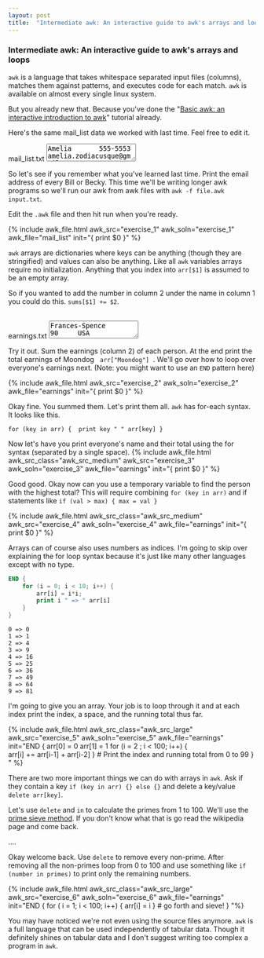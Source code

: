 ```yaml
---
layout: post
title:  "Intermediate awk: An interactive guide to awk's arrays and loops"
---
```


### Intermediate awk: An interactive guide to awk's arrays and loops

<script src="/assets/awk.js?3"></script>
<script src="/assets/awk_tutorial_2.js?2"></script>

`awk` is a language that takes whitespace separated input files (columns), matches them against patterns, and executes
code for each match.
`awk` is available on almost every single linux system.

But you already new that. Because you've done the "[Basic awk: an interactive introduction to awk](/awk.html)" 
tutorial already.

Here's the same mail_list data we worked with last time. Feel free to edit it.
<div class="awk">
<span class="awk_file_name_hover">mail_list.txt</span>
<textarea class="awk_text" id="mail_list">
Amelia       555-5553    amelia.zodiacusque@gmail.com       F
Anthony      555-3412    anthony.asserturo@hotmail.com      A
Becky        555-7685    becky.algebrarum@gmail.com         A
Bill         555-1675    bill.drowning@hotmail.com          A
Broderick    555-0542    broderick.aliquotiens@yahoo.com    R
Camilla      555-2912    camilla.infusarum@skynet.be        R
Fabius       555-1234    fabius.undevicesimus@ucb.edu       F
Julie        555-6699    julie.perscrutabor@skeeve.com      F
Yoeu         555-1331    yoeu.blah@blarg.co.uk              F
Martin       555-6480    martin.codicibus@hotmail.com       A
Samuel       555-3430    samuel.lanceolis@shu.edu           A
Jean-Paul    555-2127    jeanpaul.campanorum@nyu.edu        R
Eyau         555-1133    eyau@campos.cmyk.rgb               R
Bill         555-1337    billiam.billy@cal.tech.edu         R
</textarea>
</div>

So let's see if you remember what you've learned last time. Print the email address of every Bill or Becky.
This time we'll be writing longer awk programs so we'll run our awk from awk files with `awk -f file.awk input.txt`.

Edit the `.awk` file and then hit run when you're ready.

{% include awk_file.html awk_src="exercise_1" awk_soln="exercise_1" awk_file="mail_list" init="{ print $0 }" %} 

`awk` arrays are dictionaries where keys can be anything (though they are stringified) and values can also be anything. 
Like all `awk` variables arrays require no initialization. Anything that you index into `arr[$1]` is assumed to be an 
empty array.

So if you wanted to add the number in column 2 under the name in column 1 you could do this. `sums[$1] += $2`.

<div class="awk"><br/>
<span class="awk_file_name_hover">earnings.txt</span>
<textarea class="awk_text" id="earnings">
Frances-Spence         90     USA
菅義偉                  72     JP
Nate                   -21    USA
Nate                   22     USA
Nate                   -65    USA
Moondog                83     USA
Moondog                24     USA
Michael-Fastbender     42     USA
沈向洋                  54     CN
Jordan-Etude           13     USA
Aditi-Acharya          83     IN
차미영                   41     KR
Frances-Spence         -80    USA
Frances-Spence         43     USA
Navya-Reddy            55     IN
Moondog                13     USA
Bolade-Ibrahim         28     NG
Bolade-Ibrahim         -10    NG
Jean-Bartik            87     USA
Leslie-Lamport         80     USA
</textarea>
</div>

Try it out. Sum the earnings (column 2) of each person. At the end print the total earnings of Moondog &nbsp; `arr["Moondog"]` &nbsp;. We'll go over how to loop
over everyone's earnings next. (Note: you might want to use an `END` pattern here)


{% include awk_file.html awk_src="exercise_2" awk_soln="exercise_2" awk_file="earnings" init="{ print $0 }" %} 

Okay fine. You summed them. Let's print them all. `awk` has for-each syntax. It looks like this.

`for (key in arr) {  print key " " arr[key] }`

Now let's have you print everyone's name and their total using the for syntax (separated by a single space).
{% include awk_file.html awk_src_class="awk_src_medium" awk_src="exercise_3" awk_soln="exercise_3" awk_file="earnings" init="{ print $0 }" %} 


Good good. Okay now can you use a temporary variable to find the person with the highest total? This will require
combining `for (key in arr)` and if statements like `if (val > max) { max = val }` 

{% include awk_file.html awk_src_class="awk_src_medium" awk_src="exercise_4" awk_soln="exercise_4" awk_file="earnings" init="{ print $0 }" %}

Arrays can of course also uses numbers as indices. 
I'm going to skip over explaining the for loop syntax because it's just like many other languages except with no type. 
```awk
END {
    for (i = 0; i < 10; i++) {
        arr[i] = i*i;
        print i " => " arr[i]
    }
}
```
```
0 => 0
1 => 1
2 => 4
3 => 9
4 => 16
5 => 25
6 => 36
7 => 49
8 => 64
9 => 81
```

I'm going to give you an array. Your job is to loop through it and at each index print the index, a space, and the running total thus far.

{% include awk_file.html awk_src_class="awk_src_large" awk_src="exercise_5" awk_soln="exercise_5" awk_file="earnings" init="END {
    arr[0] = 0
    arr[1] = 1
    for (i = 2 ; i < 100; i++) {        
        arr[i] += arr[i-1] + arr[i-2]
    }
    # Print the index and running total from 0 to 99
}
" %}

There are two more important things we can do with arrays in `awk`. Ask if they contain a key `if (key in arr) {} else {}` and delete a key/value &nbsp; `delete arr[key]`.

Let's use `delete` and `in` to calculate the primes from 1 to 100. We'll use the [prime sieve method](https://en.wikipedia.org/wiki/Sieve_of_Eratosthenes). 
If you don't know what that is go read the wikipedia page and come back. 


....

Okay welcome back. Use `delete` to remove every non-prime. After removing all the non-primes loop from 0 to 100 and use something like `if (number in primes)` to print
only the remaining numbers.

{% include awk_file.html awk_src_class="awk_src_large" awk_src="exercise_6" awk_soln="exercise_6" awk_file="earnings" init="END {
    for ( i = 1; i < 100; i++) {
        arr[i] = i
    }
    # go forth and sieve!
} "%}

You may have noticed we're not even using the source files anymore. `awk` is a full language that can be used independently of tabular data.
Though it definitely shines on tabular data and I don't suggest writing too complex a program in `awk`.